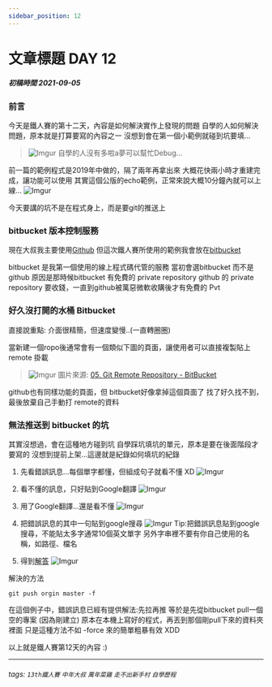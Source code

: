 ```yaml
---
sidebar_position: 12
---
```


# 文章標題 DAY 12

##### 初稿時間 2021-09-05  

### 前言

今天是鐵人賽的第十二天，內容是如何解決實作上發現的問題
自學的人如何解決問題，原本就是打算要寫的內容之一
沒想到會在第一個小範例就碰到坑要填...

>![Imgur](https://i.imgur.com/qldRb35.png)
>自學的人沒有多啦a夢可以幫忙Debug...

前一篇的範例程式是2019年中做的，隔了兩年再拿出來
大概花快兩小時才重建完成，讓功能可以使用
其實這個公版的echo範例，正常來說大概10分鐘內就可以上線...
![Imgur](https://i.imgur.com/JnrAB7Y.png)

今天要講的坑不是在程式身上，而是要git的推送上

### bitbucket 版本控制服務

現在大叔我主要使用[Github](https://github.com/) 但這次鐵人賽所使用的範例我會放在[bitbucket](https://bitbucket.org/)

bitbucket 是我第一個使用的線上程式碼代管的服務
當初會選bitbucket 而不是github 原因是那時候bitbucket 有免費的 private  repository
github 的 private  repository 要收錢，一直到github被萬惡微軟收購後才有免費的  Pvt

### 好久沒打開的水桶 Bitbucket

直接說重點: 介面很精簡，但速度變慢..(一直轉圈圈)

當新建一個ropo後通常會有一個類似下圖的頁面，讓使用者可以直接複製貼上 remote 掛載  
>![Imgur](https://i.imgur.com/wNeFKwq.jpg)
>圖片來源: [05. Git Remote Repository - BitBucket](https://ithelp.ithome.com.tw/articles/10203305)

github也有同樣功能的頁面，但 bitbucket好像拿掉這個頁面了
找了好久找不到，最後放棄自己手動打 remote的資料

### 無法推送到 bitbucket 的坑

其實沒想過，會在這種地方碰到坑
自學踩坑填坑的單元，原本是要在後面階段才要寫的
沒想到提前上架...這邊就是紀錄如何填坑的紀錄

1. 先看錯誤訊息...每個單字都懂，但組成句子就看不懂 XD
![Imgur](https://i.imgur.com/54a6mI1.png)

2. 看不懂的訊息，只好貼到Google翻譯
![Imgur](https://i.imgur.com/9x1I9MM.png)

3. 用了Google翻譯...還是看不懂
![Imgur](https://i.imgur.com/kBnTVkk.jpg)

4. 把錯誤訊息的其中一句貼到google搜尋
![Imgur](https://i.imgur.com/fL46KHu.png)
Tip:把錯誤訊息貼到google搜尋，不能貼太多字通常10個英文單字
另外字串裡不要有你自己使用的名稱，如路徑、檔名

5. 得到[解答](https://gitbook.tw/chapters/github/fail-to-push.html)
![Imgur](https://i.imgur.com/Jx7a948.png)

解決的方法

``` git
git push orgin master -f
```

在這個例子中，錯誤訊息已經有提供解法:先拉再推
等於是先從bitbucket pull一個空的專案 (因為剛建立)
原本在本機上寫好的程式，再丟到那個剛pull下來的資料夾裡面
只是這種方法不如 -force 來的簡單粗暴有效 XDD

以上就是鐵人賽第12天的內容 :)

---  

###### tags: `13th鐵人賽` `中年大叔` `萬年菜雞` `走不出新手村` `自學歷程`
